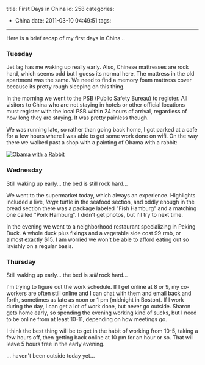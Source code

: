 title: First Days in China
id: 258
categories:
  - China
date: 2011-03-10 04:49:51
tags:
---

Here is a brief recap of my first days in China...

### Tuesday

Jet lag has me waking up really early. Also, Chinese mattresses are rock hard, which seems odd but I guess its normal here, The mattress in the old apartment was the same. We need to find a memory foam mattress cover because its pretty rough sleeping on this thing.

In the morning we went to the PSB (Public Safety Bureau) to register. All visitors to China who are not staying in hotels or other official locations must register with the local PSB within 24 hours of arrival, regardless of how long they are staying. It was pretty painless though.

We was running late, so rather than going back home, I got parked at a cafe for a few hours where I was able to get some work done on wifi. On the way there we walked past a shop with a painting of Obama with a rabbit:

[![](http://www.offthehill.org/wp-content/uploads/2011/03/IMG_20110308_150940-1024x764.jpg "Obama with a Rabbit")](http://www.offthehill.org/wp-content/uploads/2011/03/IMG_20110308_150940.jpg)

<!--more-->

### Wednesday

Still waking up early... the bed is still rock hard...

We went to the supermarket today, which always an experience. Highlights included a live, _large_ turtle in the seafood section, and oddly enough in the bread section there was a package labeled "Fish Hamburg" and a matching one called "Pork Hamburg". I didn't get photos, but I'll try to next time.

In the evening we went to a neighborhood restaurant specializing in Peking Duck. A whole duck plus fixings and a vegetable side cost 99 rmb, or almost exactly $15\. I am worried we won't be able to afford eating out so lavishly on a regular basis.

### Thursday

Still waking up early... the bed is _still_ rock hard...

I'm trying to figure out the work schedule. If I get online at 8 or 9, my co-workers are often still online and I can chat with them and email back and forth, sometimes as late as noon or 1 pm (midnight in Boston). If I work during the day, I can get a lot of work done, but never go outside. Sharon gets home early, so spending the evening working kind of sucks, but I need to be online from at least 10-11, depending on how meetings go.

I think the best thing will be to get in the habit of working from 10-5, taking a few hours off, then getting back online at 10 pm for an hour or so. That will leave 5 hours free in the early evening.

... haven't been outside today yet...